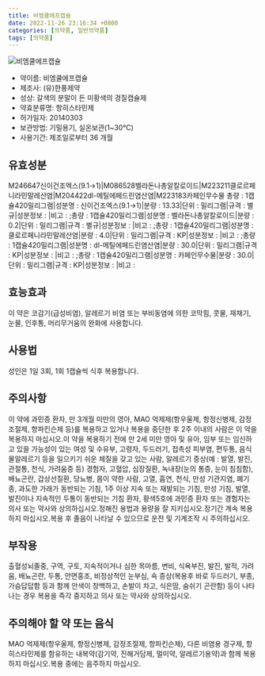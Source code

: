 ```yaml
---
title: 비엠쿨에프캡슐
date: 2022-11-26 23:16:34 +0800
categories: [의약품, 일반의약품]
tags: [의약품]
---
```

![비엠쿨에프캡슐](https://nedrug.mfds.go.kr/pbp/cmn/itemImageDownload/147426841854900148)

- 약이름: 비엠쿨에프캡슐
- 제조사: (유)한풍제약
- 성상: 갈색의 분말이 든 미황색의 경질캡슐제
- 약효분류명: 항히스타민제
- 허가일자: 20140303
- 보관방법: 기밀용기, 실온보관(1~30℃)
- 사용기간: 제조일로부터 36 개월
## 유효성분
M246647신이건조엑스(9.1→1)|M086528벨라돈나총알칼로이드|M223211클로르페니라민말레산염|M204422dl-메틸에페드린염산염|M223183카페인무수물
총량 : 1캡슐420밀리그램|성분명 : 신이건조엑스(9.1→1)|분량 : 13.33|단위 : 밀리그램|규격 : 별규|성분정보 : |비고 : ;총량 : 1캡슐420밀리그램|성분명 : 벨라돈나총알칼로이드|분량 : 0.2|단위 : 밀리그램|규격 : 별규|성분정보 : |비고 : ;총량 : 1캡슐420밀리그램|성분명 : 클로르페니라민말레산염|분량 : 4.0|단위 : 밀리그램|규격 : KP|성분정보 : |비고 : ;총량 : 1캡슐420밀리그램|성분명 : dl-메틸에페드린염산염|분량 : 30.0|단위 : 밀리그램|규격 : KP|성분정보 : |비고 : ;총량 : 1캡슐420밀리그램|성분명 : 카페인무수물|분량 : 30.0|단위 : 밀리그램|규격 : KP|성분정보 : |비고 :
## 효능효과
이 약은 코감기(급성비염), 알레르기 비염 또는 부비동염에 의한 코막힘, 콧물, 재채기, 눈물, 인후통, 머리무거움의 완화에 사용합니다.
## 사용법
성인은 1일 3회, 1회 1캡슐씩 식후 복용합니다.
## 주의사항
이 약에 과민증 환자, 만 3개월 미만의 영아, MAO 억제제(항우울제, 항정신병제, 감정조절제, 항파킨슨제 등)를 복용하고 있거나 복용을 중단한 후 2주 이내의 사람은 이 약을 복용하지 마십시오.이 약을 복용하기 전에 만 2세 미만 영아 및 유아, 임부 또는 임신하고 있을 가능성이 있는 여성 및 수유부, 고령자, 두드러기, 접촉성 피부염, 편두통, 음식물알레르기 등을 일으키기 쉬운 체질을 갖고 있는 사람, 알레르기 증상(예 : 발열, 발진, 관절통, 천식, 가려움증 등) 경험자, 고혈압, 심장질환, 녹내장(눈의 통증, 눈이 침침함), 배뇨곤란, 갑상선질환, 당뇨병, 몸이 약한 사람, 고열, 흡연, 천식, 만성 기관지염, 폐기종, 과도한 가래가 동반되는 기침, 1주 이상 지속 또는 재발되는 기침, 만성 기침, 발열, 발진이나 지속적인 두통이 동반되는 기침 환자, 황색5호에 과민증 환자 또는 경험자는 의사 또는 약사와 상의하십시오.정해진 용법과 용량을 잘 지키십시오.장기간 계속 복용하지 마십시오.복용 후 졸음이 나타날 수 있으므로 운전 및 기계조작 시 주의하십시오.
## 부작용
출혈성뇌졸중, 구역, 구토, 지속적이거나 심한 목마름, 변비, 식욕부진, 발진, 발적, 가려움, 배뇨곤란, 두통, 안면홍조, 비정상적인 눈부심, 쇽 증상(복용후 바로 두드러기, 부종, 가슴답답함 등과 함께 안색이 창백하고, 손발이 차고, 식은땀, 숨쉬기 곤란함) 등이 나타나는 경우 복용을 즉각 중지하고 의사 또는 약사와 상의하십시오.
## 주의해야 할 약 또는 음식
MAO 억제제(항우울제, 항정신병제, 감정조절제, 항파킨슨제), 다른 비염용 경구제, 항히스타민제를 함유하는 내복약(감기약, 진해거담제, 멀미약, 알레르기용약)과 함께 복용하지 마십시오.복용 중에는 음주하지 마십시오.
